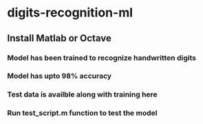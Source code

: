 # digits-recognition-ml

## Install Matlab or Octave

### Model has been trained to recognize handwritten digits

### Model has upto 98% accuracy 

### Test data is availble along with training here

### Run test_script.m function to test the model

